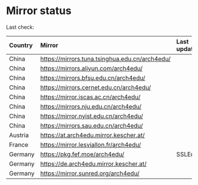 <script src="./time.js"></script>
# Mirror status
Last check: <script type="text/javascript">localize(1708615089.2596767);</script>

|Country|Mirror|Last update|
|:------|:-----|:----------|
|China|https://mirrors.tuna.tsinghua.edu.cn/arch4edu/|<script type="text/javascript">localize(1708583365);</script>|
|China|https://mirrors.aliyun.com/arch4edu/|<script type="text/javascript">localize(1708583365);</script>|
|China|https://mirrors.bfsu.edu.cn/arch4edu/|<script type="text/javascript">localize(1708583365);</script>|
|China|https://mirrors.cernet.edu.cn/arch4edu/|<script type="text/javascript">localize(1708583365);</script>|
|China|https://mirror.iscas.ac.cn/arch4edu/|<script type="text/javascript">localize(1708583365);</script>|
|China|https://mirrors.nju.edu.cn/arch4edu/|<script type="text/javascript">localize(1708540328);</script>|
|China|https://mirror.nyist.edu.cn/arch4edu/|<script type="text/javascript">localize(1708583365);</script>|
|China|https://mirrors.sau.edu.cn/arch4edu/|<script type="text/javascript">localize(1708583365);</script>|
|Austria|https://at.arch4edu.mirror.kescher.at/|<script type="text/javascript">localize(1708583365);</script>|
|France|https://mirror.lesviallon.fr/arch4edu/|<script type="text/javascript">localize(1708540328);</script>|
|Germany|https://pkg.fef.moe/arch4edu/|SSLError|
|Germany|https://de.arch4edu.mirror.kescher.at/|<script type="text/javascript">localize(1708583365);</script>|
|Germany|https://mirror.sunred.org/arch4edu/|<script type="text/javascript">localize(1708583365);</script>|

<script src="./tablefilter/tablefilter.js"></script>
<script src="./table.js"></script>